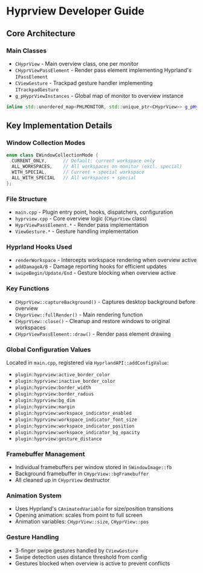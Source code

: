 # Hyprview Developer Guide

## Core Architecture

### Main Classes
- `CHyprView` - Main overview class, one per monitor
- `CHyprViewPassElement` - Render pass element implementing Hyprland's `IPassElement`
- `CViewGesture` - Trackpad gesture handler implementing `ITrackpadGesture`
- `g_pHyprViewInstances` - Global map of monitor to overview instance

```cpp
inline std::unordered_map<PHLMONITOR, std::unique_ptr<CHyprView>> g_pHyprViewInstances;
```

## Key Implementation Details

### Window Collection Modes
```cpp
enum class EWindowCollectionMode {
  CURRENT_ONLY,      // Default: current workspace only
  ALL_WORKSPACES,    // All workspaces on monitor (excl. special)
  WITH_SPECIAL,      // Current + special workspace
  ALL_WITH_SPECIAL   // All workspaces + special
};
```

### File Structure
- `main.cpp` - Plugin entry point, hooks, dispatchers, configuration
- `hyprview.cpp` - Core overview logic (`CHyprView` class)
- `HyprViewPassElement.*` - Render pass implementation
- `ViewGesture.*` - Gesture handling implementation

### Hyprland Hooks Used
- `renderWorkspace` - Intercepts workspace rendering when overview active
- `addDamageA/B` - Damage reporting hooks for efficient updates
- `swipeBegin/Update/End` - Gesture blocking when overview active

### Key Functions
- `CHyprView::captureBackground()` - Captures desktop background before overview
- `CHyprView::fullRender()` - Main rendering function
- `CHyprView::close()` - Cleanup and restore windows to original workspaces
- `CHyprViewPassElement::draw()` - Render pass element drawing

### Global Configuration Values
Located in `main.cpp`, registered via `HyprlandAPI::addConfigValue`:
- `plugin:hyprview:active_border_color`
- `plugin:hyprview:inactive_border_color`
- `plugin:hyprview:border_width`
- `plugin:hyprview:border_radius`
- `plugin:hyprview:bg_dim`
- `plugin:hyprview:margin`
- `plugin:hyprview:workspace_indicator_enabled`
- `plugin:hyprview:workspace_indicator_font_size`
- `plugin:hyprview:workspace_indicator_position`
- `plugin:hyprview:workspace_indicator_bg_opacity`
- `plugin:hyprview:gesture_distance`

### Framebuffer Management
- Individual framebuffers per window stored in `SWindowImage::fb`
- Background framebuffer in `CHyprView::bgFramebuffer`
- All cleaned up in `CHyprView` destructor

### Animation System
- Uses Hyprland's `CAnimatedVariable` for size/position transitions
- Opening animation: scales from point to full screen
- Animation variables: `CHyprView::size`, `CHyprView::pos`

### Gesture Handling
- 3-finger swipe gestures handled by `CViewGesture`
- Swipe detection uses distance threshold from config
- Gestures blocked when overview is active to prevent conflicts